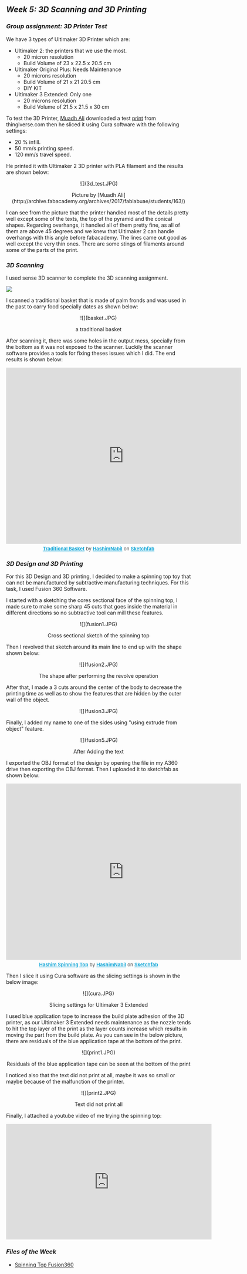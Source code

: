 ## ***Week 5: 3D Scanning and 3D Printing***

### ***Group assignment: 3D Printer Test***

We have 3 types of Ultimaker 3D Printer which are:

- Ultimaker 2: the printers that we use the most.
    - 20 micron resolution
    - Build Volume of 23 x 22.5 x 20.5 cm
- Ultimaker Original Plus: Needs Maintenance
    - 20 microns resolution
    - Build Volume of 21 x 21 20.5 cm
    - DIY KIT
- Ultimaker 3 Extended: Only one
    - 20 microns resolution
    - Build Volume of 21.5 x 21.5 x 30 cm

To test the 3D Printer, [Muadh Ali](http://archive.fabacademy.org/archives/2017/fablabuae/students/163/) downloaded a test [print](https://www.thingiverse.com/thing:704409) from thingiverse.com then he sliced it using Cura software with the following settings:

- 20 % infill.
- 50 mm/s printing speed.
- 120 mm/s travel speed.

He printed it with Ultimaker 2 3D printer with PLA filament and the results are shown below:

<p align="center">
  ![](3d_test.JPG)   
  <center>Picture by [Muadh Ali](http://archive.fabacademy.org/archives/2017/fablabuae/students/163/) </center>
</p>

I can see from the picture that the printer handled most of the details pretty well except some of the texts, the top of the pyramid and the conical shapes. Regarding overhangs, it handled all of them pretty fine, as all of them are above 45 degrees and we knew that Ultimaker 2 can handle overhangs with this angle before fabacademy. The lines came out good as well except the very thin ones. There are some stings of filaments around some of the parts of the print.

### ***3D Scanning***

I used sense 3D scanner to complete the 3D scanning assignment.

<p align="center">

![](scanner.JPG)

</p>

I scanned a traditional basket that is made of palm fronds and was used in the past to carry food specially dates as shown below:

<p align="center">
  ![](basket.JPG)   
  <center>a traditional basket</center>
</p>

After scanning it, there was some holes in the output mess, specially from the bottom as it was not exposed to the scanner. Luckily the scanner software provides a tools for fixing theses issues which I did. The end results is shown below:

<center>
<div class="sketchfab-embed-wrapper"><iframe width="640" height="480" src="https://sketchfab.com/models/a0fef8d3cba547819c12d5f91f36c0e1/embed" frameborder="0" allowvr allowfullscreen mozallowfullscreen="true" webkitallowfullscreen="true" onmousewheel=""></iframe>
<p style="font-size: 13px; font-weight: normal; margin: 5px; color: #4A4A4A;">
<a href="https://sketchfab.com/models/a0fef8d3cba547819c12d5f91f36c0e1?utm_medium=embed&utm_source=website&utm_campain=share-popup" target="_blank" style="font-weight: bold; color: #1CAAD9;">Traditional Basket</a>
by <a href="https://sketchfab.com/HashimNabil?utm_medium=embed&utm_source=website&utm_campain=share-popup" target="_blank" style="font-weight: bold; color: #1CAAD9;">HashimNabil</a>
on <a href="https://sketchfab.com?utm_medium=embed&utm_source=website&utm_campain=share-popup" target="_blank" style="font-weight: bold; color: #1CAAD9;">Sketchfab</a>
</p>
</div>
</center>

### ***3D Design and 3D Printing***

For this 3D Design and 3D printing, I decided to make a spinning top toy that can not be manufactured by subtractive manufacturing techniques. For this task, I used Fusion 360 Software.

I started with a sketching the cores sectional face of the spinning top, I made sure to make some sharp 45 cuts that goes inside the material in different directions so no subtractive tool can mill these features.

<p align="center">
  ![](fusion1.JPG)
  <center>Cross sectional sketch of the spinning top</center>
</p>

Then I revolved that sketch around its main line to end up with the shape shown below:

<p align="center">
  ![](fusion2.JPG)
  <center>The shape after performing the revolve operation</center>
</p>

After that, I made a 3 cuts around the center of the body to decrease the printing time as well as to show the features that are hidden by the outer wall of the object.

<p align="center">
  ![](fusion3.JPG)
</p>

Finally, I added my name to one of the sides using "using extrude from object" feature.

<p align="center">
  ![](fusion5.JPG)
  <center>After Adding the text</center>
</p>

I exported the OBJ format of the design by opening the file in my A360 drive then exporting the OBJ format. Then I uploaded it to sketchfab as shown below:

<center>
<div class="sketchfab-embed-wrapper"><iframe width="640" height="480" src="https://sketchfab.com/models/46ce1c7f779b4491a149ccb445160f84/embed" frameborder="0" allowvr allowfullscreen mozallowfullscreen="true" webkitallowfullscreen="true" onmousewheel=""></iframe>

<p style="font-size: 13px; font-weight: normal; margin: 5px; color: #4A4A4A;">
<a href="https://sketchfab.com/models/46ce1c7f779b4491a149ccb445160f84?utm_medium=embed&utm_source=website&utm_campain=share-popup" target="_blank" style="font-weight: bold; color: #1CAAD9;">Hashim Spinning Top</a>
by <a href="https://sketchfab.com/HashimNabil?utm_medium=embed&utm_source=website&utm_campain=share-popup" target="_blank" style="font-weight: bold; color: #1CAAD9;">HashimNabil</a>
on <a href="https://sketchfab.com?utm_medium=embed&utm_source=website&utm_campain=share-popup" target="_blank" style="font-weight: bold; color: #1CAAD9;">Sketchfab</a>
</p>
</div>
</center>

Then I slice it using Cura software as the slicing settings is shown in the below image:

<p align="center">
  ![](cura.JPG)
  <center>Slicing settings for Ultimaker 3 Extended</center>
</p>

I used blue application tape to increase the build plate adhesion of the 3D printer, as our Ultimaker 3 Extended needs maintenance as the nozzle tends to hit the top layer of the print as the layer counts increase which results in moving the part from the build plate. As you can see in the below picture, there are residuals of the blue application tape at the bottom of the print.

<p align="center">
  ![](print1.JPG)
  <center>Residuals of the blue application tape can be seen at the bottom of the print </center>
</p>

I noticed also that the text did not print at all, maybe it was so small or maybe because of the malfunction of the printer.

<p align="center">
  ![](print2.JPG)
  <center>Text did not print all</center>
</p>

Finally, I attached a youtube video of me trying the spinning top:

<center>
<iframe width="560" height="315" src="https://www.youtube.com/embed/C9Ii2hJ9vXw" frameborder="0" allowfullscreen></iframe>
</center>

### ***Files of the Week***

- [Spinning Top Fusion360](spinning_top.f3d)
